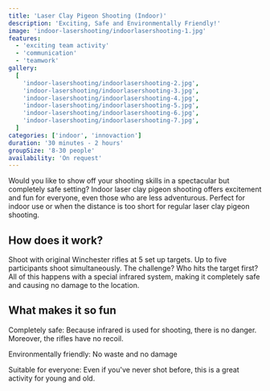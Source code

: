 ```yaml
---
title: 'Laser Clay Pigeon Shooting (Indoor)'
description: 'Exciting, Safe and Environmentally Friendly!'
image: 'indoor-lasershooting/indoorlasershooting-1.jpg'
features:
  - 'exciting team activity'
  - 'communication'
  - 'teamwork'
gallery:
  [
    'indoor-lasershooting/indoorlasershooting-2.jpg',
    'indoor-lasershooting/indoorlasershooting-3.jpg',
    'indoor-lasershooting/indoorlasershooting-4.jpg',
    'indoor-lasershooting/indoorlasershooting-5.jpg',
    'indoor-lasershooting/indoorlasershooting-6.jpg',
    'indoor-lasershooting/indoorlasershooting-7.jpg',
  ]
categories: ['indoor', 'innovaction']
duration: '30 minutes - 2 hours'
groupSize: '8-30 people'
availability: 'On request'
---
```


Would you like to show off your shooting skills in a spectacular but completely safe setting? Indoor laser clay pigeon shooting offers excitement and fun for everyone, even those who are less adventurous. Perfect for indoor use or when the distance is too short for regular laser clay pigeon shooting.

## How does it work?

Shoot with original Winchester rifles at 5 set up targets.
Up to five participants shoot simultaneously. The challenge? Who hits the target first?
All of this happens with a special infrared system, making it completely safe and causing no damage to the location.

## What makes it so fun

Completely safe: Because infrared is used for shooting, there is no danger. Moreover, the rifles have no recoil.

Environmentally friendly: No waste and no damage

Suitable for everyone: Even if you've never shot before, this is a great activity
for young and old.
